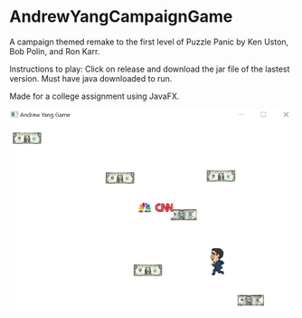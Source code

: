 # AndrewYangCampaignGame
A campaign themed remake to the first level of Puzzle Panic by Ken Uston, Bob Polin, and Ron Karr. 

Instructions to play: Click on release and download the jar file of the lastest version. Must have java downloaded to run. 

Made for a college assignment using JavaFX. 

![GamePlayScreenShot](https://github.com/AdamBadagliacco/AndrewYangCampaignGame/blob/master/ScreenShot.png?raw=true)


